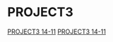 # PROJECT3
[PROJECT3 14-11](https://miro.com/app/board/uXjVPEvCHhs=/)
[PROJECT3 14-11](https://trello.com/b/73KuFj3Y/project)

